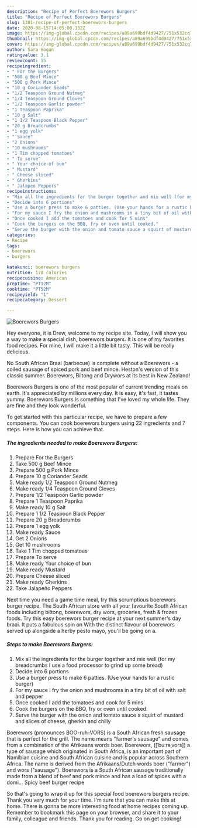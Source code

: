 ```yaml
---
description: "Recipe of Perfect Boerewors Burgers"
title: "Recipe of Perfect Boerewors Burgers"
slug: 1381-recipe-of-perfect-boerewors-burgers
date: 2020-08-15T14:05:00.132Z
image: https://img-global.cpcdn.com/recipes/a89a699bdf4d9427/751x532cq70/boerewors-burgers-recipe-main-photo.jpg
thumbnail: https://img-global.cpcdn.com/recipes/a89a699bdf4d9427/751x532cq70/boerewors-burgers-recipe-main-photo.jpg
cover: https://img-global.cpcdn.com/recipes/a89a699bdf4d9427/751x532cq70/boerewors-burgers-recipe-main-photo.jpg
author: Sara Hogan
ratingvalue: 3.1
reviewcount: 15
recipeingredient:
- " For the Burgers"
- "500 g Beef Mince"
- "500 g Pork Mince"
- "10 g Coriander Seads"
- "1/2 Teaspoon Ground Nutmeg"
- "1/4 Teaspoon Ground Cloves"
- "1/2 Teaspoon Garlic powder"
- "1 Teaspoon Paprika"
- "10 g Salt"
- "1 1/2 Teaspoon Black Pepper"
- "20 g Breadcrumbs"
- "1 egg yolk"
- " Sauce"
- "2 Onions"
- "10 mushrooms"
- "1 Tim chopped tomatoes"
- " To serve"
- " Your choice of bun"
- " Mustard"
- " Cheese sliced"
- " Gherkins"
- " Jalapeo Peppers"
recipeinstructions:
- "Mix all the ingredients for the burger together and mix well (for my breadcrumbs I use a food processor to grind up some bread)"
- "Decide into 6 portions"
- "Use a burger press to make 6 patties. (Use your hands for a rustic burger)"
- "For my sauce I fry the onion and mushrooms in a tiny bit of oil with salt and pepper"
- "Once cooked I add the tomatoes and cook for 5 mins"
- "Cook the burgers on the BBQ, fry or oven until cooked."
- "Serve the burger with the onion and tomato sauce a squirt of mustard and slices of cheese, gherkin and chilly"
categories:
- Recipe
tags:
- boerewors
- burgers

katakunci: boerewors burgers 
nutrition: 178 calories
recipecuisine: American
preptime: "PT12M"
cooktime: "PT52M"
recipeyield: "1"
recipecategory: Dessert

---
```



![Boerewors Burgers](https://img-global.cpcdn.com/recipes/a89a699bdf4d9427/751x532cq70/boerewors-burgers-recipe-main-photo.jpg)

Hey everyone, it is Drew, welcome to my recipe site. Today, I will show you a way to make a special dish, boerewors burgers. It is one of my favorites food recipes. For mine, I will make it a little bit tasty. This will be really delicious.

No South African Braai (barbecue) is complete without a Boerewors - a coiled sausage of spiced pork and beef mince. Heston&#39;s version of this classic summer. Boerewors, Biltong and Drywors at its best in New Zealand!

Boerewors Burgers is one of the most popular of current trending meals on earth. It's appreciated by millions every day. It is easy, it's fast, it tastes yummy. Boerewors Burgers is something that I've loved my whole life. They are fine and they look wonderful.


To get started with this particular recipe, we have to prepare a few components. You can cook boerewors burgers using 22 ingredients and 7 steps. Here is how you can achieve that.

<!--inarticleads1-->

##### The ingredients needed to make Boerewors Burgers:

1. Prepare  For the Burgers
1. Take 500 g Beef Mince
1. Prepare 500 g Pork Mince
1. Prepare 10 g Coriander Seads
1. Make ready 1/2 Teaspoon Ground Nutmeg
1. Make ready 1/4 Teaspoon Ground Cloves
1. Prepare 1/2 Teaspoon Garlic powder
1. Prepare 1 Teaspoon Paprika
1. Make ready 10 g Salt
1. Prepare 1 1/2 Teaspoon Black Pepper
1. Prepare 20 g Breadcrumbs
1. Prepare 1 egg yolk
1. Make ready  Sauce
1. Get 2 Onions
1. Get 10 mushrooms
1. Take 1 Tim chopped tomatoes
1. Prepare  To serve
1. Make ready  Your choice of bun
1. Make ready  Mustard
1. Prepare  Cheese sliced
1. Make ready  Gherkins
1. Take  Jalapeño Peppers


Next time you need a game time meal, try this scrumptious boerewors burger recipe. The South African store with all your favourite South African foods including biltong, boerewors, dry wors, groceries, fresh &amp; frozen foods. Try this easy boerewors burger recipe at your next summer&#39;s day braai. It puts a fabulous spin on With the distinct flavour of boerewors served up alongside a herby pesto mayo, you&#39;ll be going on a. 

<!--inarticleads2-->

##### Steps to make Boerewors Burgers:

1. Mix all the ingredients for the burger together and mix well (for my breadcrumbs I use a food processor to grind up some bread)
1. Decide into 6 portions
1. Use a burger press to make 6 patties. (Use your hands for a rustic burger)
1. For my sauce I fry the onion and mushrooms in a tiny bit of oil with salt and pepper
1. Once cooked I add the tomatoes and cook for 5 mins
1. Cook the burgers on the BBQ, fry or oven until cooked.
1. Serve the burger with the onion and tomato sauce a squirt of mustard and slices of cheese, gherkin and chilly


Boerewors (pronounces BOO-ruh-VORS) is a South African fresh sausage that is perfect for the grill. The name means &#34;farmer&#39;s sausage&#34; and comes from a combination of the Afrikaans words boer. Boerewors, ([ˈbuːrəˌvors]) a type of sausage which originated in South Africa, is an important part of Namibian cuisine and South African cuisine and is popular across Southern Africa. The name is derived from the Afrikaans/Dutch words boer (&#34;farmer&#34;) and wors (&#34;sausage&#34;). Boerewors is a South African sausage traditionally made from a blend of beef and pork mince and has a load of spices with a domi… Spicy beef burger recipe 

So that's going to wrap it up for this special food boerewors burgers recipe. Thank you very much for your time. I'm sure that you can make this at home. There is gonna be more interesting food at home recipes coming up. Remember to bookmark this page on your browser, and share it to your family, colleague and friends. Thank you for reading. Go on get cooking!
